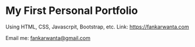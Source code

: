 # My First Personal Portfolio
Using HTML, CSS, Javascrpit, Bootstrap, etc.
Link: https://fankarwanta.com

Email me: fankarwanta@gmail.com
